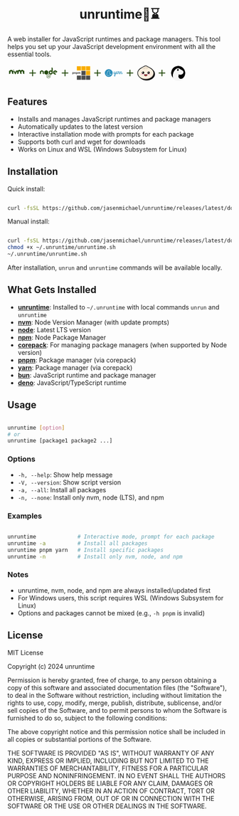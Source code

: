 <h1 style="display: flex; justify-content: center; align-items: center">
 unruntime🏃⌛
</h1>

<p style="display: flex; justify-content: center; align-items: center; text: center">
A web installer for JavaScript runtimes and package managers. This tool helps you set up your JavaScript development environment with all the essential tools.
<p>

<div class="runtime-tools">
<svg xmlns="http://www.w3.org/2000/svg" width="40" height="40" viewBox="0 0 23 28"><path fill="#244a0d" d="m7.178 7.98l-.199.004a.045.045 0 0 0-.037.068l.104.172a.05.05 0 0 0 .04.022l.198-.005a.045.045 0 0 0 .037-.068l-.104-.171a.05.05 0 0 0-.039-.022m-1.218.084l-.162.004a.045.045 0 0 0-.038.068l.085.14a.05.05 0 0 0 .04.023l.162-.004a.045.045 0 0 0 .038-.068L6 8.087a.05.05 0 0 0-.04-.022m.711.396l-.28.006a.045.045 0 0 0-.038.068l.17.283a.05.05 0 0 0 .04.022l.281-.006a.045.045 0 0 0 .038-.069l-.171-.282a.05.05 0 0 0-.04-.022m.843.249l-.352.007a.045.045 0 0 0-.038.069l.185.305a.05.05 0 0 0 .04.022l.352-.008a.045.045 0 0 0 .038-.068l-.185-.305a.05.05 0 0 0-.04-.022m8.73.125a.45.45 0 0 0-.231.067q-1.342.773-2.687 1.541l.106-.179c.07-.157.027-.224-.145-.224l-1.807-.001a.19.19 0 0 0-.19.109q-.304.535-.615 1.067c-.271.468-.842 1.412-.903 1.513l-1.034 1.885v-.003v.003c.08.127.169.263.257.398l.041.065h.002c.13.199.26.397.378.583c-.13-.21.114.148.192.23c.162.173.3.175.46.003a2 2 0 0 0 .174-.22c.251-.35.47-.72.687-1.09c.454-.77.896-1.546 1.344-2.318q.301-.518.605-1.035l.032-.058l.006 4.23c0 .25.118.318.333.195c.543-.309 1.084-.623 1.63-.929a.44.44 0 0 0 .244-.425c-.007-.655.002-1.308-.006-1.963c-.002-.224.083-.376.282-.48c.202-.104.399-.22.593-.34a.43.43 0 0 1 .493-.002c.194.12.39.236.593.34c.207.106.29.265.287.495c-.007.642.004 1.285-.006 1.927a.47.47 0 0 0 .27.464c.522.29 1.037.59 1.554.885c.283.162.382.105.383-.218q.007-1.585.004-3.172c0-.16.062-.266.194-.342q.343-.195.684-.393a.41.41 0 0 1 .447.006c.2.12.4.24.608.348s.29.265.287.495c-.006.642.004 1.285-.006 1.927c-.003.22.082.36.271.465c.526.292 1.047.594 1.57.892c.261.149.365.09.366-.209v-2.19h.007c0-.73-.003-1.46.002-2.19a.47.47 0 0 0-.26-.456a313 313 0 0 1-2.797-1.605a.5.5 0 0 0-.557.002c-.599.353-1.205.692-1.806 1.043c-.093.054-.159.054-.252 0c-.616-.359-1.237-.71-1.854-1.066a.46.46 0 0 0-.23-.07M3.33 8.837q-.119 0-.246.075a334 334 0 0 1-2.811 1.614a.49.49 0 0 0-.274.483c.008.718.003 1.436.003 2.154h.005v2.208c0 .292.113.354.37.207c.522-.299 1.041-.602 1.568-.893a.47.47 0 0 0 .27-.465c-.009-.654-.001-1.308-.004-1.962c-.001-.192.064-.336.24-.431q.336-.187.668-.384a.4.4 0 0 1 .43.001c.207.121.411.247.624.356c.21.107.286.268.284.497c-.007.648.002 1.296-.005 1.944c-.002.206.08.337.257.436c.53.296 1.056.601 1.584.902c.255.146.364.083.365-.214l.008-4.014l2.072 3.258l.747-2.364l.121.205l-.3-.516l-.08-.138l-.183-.314a.05.05 0 0 0-.045-.022l-.726.098l-.062-.113l-.234-.401a.05.05 0 0 0-.04-.023l-.258.004a.045.045 0 0 0-.038.067l.032.054l-.554.004l-.13-.226a.05.05 0 0 0-.04-.022l-.286.002a.47.47 0 0 0-.26-.372A358 358 0 0 1 3.577 8.91a.5.5 0 0 0-.246-.072m2.836.023l-.237.005a.045.045 0 0 0-.037.069l.144.237a.05.05 0 0 0 .04.022l.236-.005a.045.045 0 0 0 .038-.068l-.144-.238a.05.05 0 0 0-.04-.022m.55.414l-.25.006a.045.045 0 0 0-.037.068l.13.216a.05.05 0 0 0 .04.021l.25-.005a.045.045 0 0 0 .037-.068l-.13-.216a.05.05 0 0 0-.04-.022m.755.04l-.366.007a.045.045 0 0 0-.037.069l.19.315a.05.05 0 0 0 .04.022l.224-.004l.177.29a.05.05 0 0 0 .04.022l.519-.01a.045.045 0 0 0 .037-.069l-.316-.522a.05.05 0 0 0-.04-.022l-.377.008l-.052-.085a.05.05 0 0 0-.04-.021m-1.361.08l-.2.003a.045.045 0 0 0-.037.069l.104.171a.05.05 0 0 0 .04.022l.198-.004a.045.045 0 0 0 .038-.068l-.104-.172a.05.05 0 0 0-.04-.022m.602.46l-.288.005a.045.045 0 0 0-.038.069l.176.29a.05.05 0 0 0 .04.021l.077-.001l.15.247a.05.05 0 0 0 .04.022l.472-.01a.045.045 0 0 0 .037-.068l-.288-.475a.05.05 0 0 0-.039-.021l-.261.005l-.038-.063a.05.05 0 0 0-.04-.022m1.925.643l-.644.014a.045.045 0 0 0-.038.069l.128.21a.05.05 0 0 0 .04.022l.17-.003l.106.173a.05.05 0 0 0 .04.022l.447-.01a.045.045 0 0 0 .037-.068l-.246-.407a.05.05 0 0 0-.04-.022"/></svg>  <svg xmlns="http://www.w3.org/2000/svg" width="25" height="40" viewBox="0 0 24 24"><path fill="#244a0d" d="M19 12.998h-6v6h-2v-6H5v-2h6v-6h2v6h6z"/></svg>  <svg xmlns="http://www.w3.org/2000/svg" width="40" height="40" viewBox="0 0 32 32"><path fill="#244a0d" d="M21.3 6a.3.3 0 0 0-.3.3v5.497l-1.246-.727a.5.5 0 0 0-.508 0l-2.994 1.746a.5.5 0 0 0-.252.436v3.496c0 .18.096.346.252.436l2.994 1.746a.5.5 0 0 0 .508 0l2.994-1.746a.5.5 0 0 0 .252-.436V7.23a.5.5 0 0 0-.248-.431l-1.303-.758A.3.3 0 0 0 21.301 6zm-9.8 5.002a.5.5 0 0 0-.254.068l-2.994 1.746a.5.5 0 0 0-.252.436v3.496c0 .18.096.346.252.436l2.994 1.746c.157.09.35.09.508 0l2.994-1.746a.5.5 0 0 0 .252-.436v-3.496a.5.5 0 0 0-.252-.436l-2.994-1.746a.5.5 0 0 0-.254-.068m16 0a.5.5 0 0 0-.254.068l-2.994 1.746a.5.5 0 0 0-.252.436v3.496c0 .18.096.346.252.436l2.904 1.755a.5.5 0 0 0 .51.004l1.428-.83a.224.224 0 0 0 0-.386L26 15.904V14.11l1.5-.873l1.5.873v1.25c0 .167.14.193.234.137l1.518-.883a.5.5 0 0 0 .248-.431v-.93a.5.5 0 0 0-.252-.436l-2.994-1.746a.5.5 0 0 0-.254-.068zm-24 .002a.5.5 0 0 0-.254.068L.252 12.816a.51.51 0 0 0-.252.438v4.463c0 .218.236.353.424.244l1.328-.773A.5.5 0 0 0 2 16.756v-2.643l1.5-.875l1.5.875v2.643a.5.5 0 0 0 .248.431l1.328.774A.282.282 0 0 0 7 17.717v-4.463a.51.51 0 0 0-.252-.438l-2.994-1.744a.5.5 0 0 0-.254-.068m16 2.232l1.5.875v1.778l-1.5.875l-1.5-.875V14.11l1.5-.875zm8 .768l-.857.5v.998L27.5 16l.857-.498v-.998zm-12.094 3.994a.6.6 0 0 0-.297.076L12.297 19.7a.59.59 0 0 0-.297.512v3.246c0 .209.117.406.297.512l.74.422c.355.175.486.175.647.175c.53 0 .832-.317.832-.877v-3.207a.08.08 0 0 0-.082-.084h-.356a.084.084 0 0 0-.084.084v3.207c0 .243-.257.493-.676.284l-.77-.444a.09.09 0 0 1-.042-.074V20.21c0-.029.014-.063.043-.078l2.812-1.621a.09.09 0 0 1 .088 0l2.815 1.62c.029.016.043.045.043.079v3.246a.1.1 0 0 1-.043.078l-2.815 1.627a.09.09 0 0 1-.088 0l-.718-.428c-.02-.01-.05-.015-.069-.005a1.7 1.7 0 0 1-.424.195c-.049.015-.115.045.026.123l.933.555a.64.64 0 0 0 .297.078a.55.55 0 0 0 .293-.082l2.813-1.627a.59.59 0 0 0 .297-.512v-3.246a.6.6 0 0 0-.297-.512l-2.813-1.625a.6.6 0 0 0-.293-.076zm4.387 1.498a.54.54 0 1 0 .002 1.08a.54.54 0 0 0-.002-1.08m-.006.086c.254 0 .46.2.46.453a.467.467 0 0 1-.46.46a.456.456 0 0 1-.451-.46a.45.45 0 0 1 .451-.453m-.197.147v.607h.115v-.242h.108c.044 0 .054.018.064.052c0 .005.018.163.023.192h.125a.7.7 0 0 1-.029-.162c-.014-.078-.018-.132-.101-.137c.044-.015.117-.038.117-.15c0-.161-.14-.16-.213-.16h-.21zm.115.097h.098c.03 0 .088 0 .088.082c0 .034-.015.09-.094.088h-.092zm-3.545.496c-.803 0-1.28.343-1.28.907c0 .618.478.783 1.247.86c.92.093.992.225.992.405c0 .316-.254.447-.848.447c-.745 0-.908-.184-.962-.554c-.005-.04-.04-.069-.084-.069h-.366a.08.08 0 0 0-.082.084c0 .472.258 1.037 1.489 1.037c.903 0 1.414-.35 1.414-.964c0-.608-.41-.77-1.276-.887c-.876-.117-.963-.176-.963-.381c0-.17.072-.393.72-.393c.578 0 .794.127.882.516q.016.061.076.063h.365q.037-.002.059-.024q.024-.027.02-.062c-.058-.672-.502-.985-1.403-.985"/></svg>  <svg xmlns="http://www.w3.org/2000/svg" width="25" height="40" viewBox="0 0 24 24"><path fill="#244a0d" d="M19 12.998h-6v6h-2v-6H5v-2h6v-6h2v6h6z"/></svg>  <svg xmlns="http://www.w3.org/2000/svg" width="40" height="40" viewBox="0 0 128 128"><path fill="#f9ad00" d="M32.287 14.902v30.685h29.908V14.902Zm32.899 0v30.685h29.909V14.902Zm32.905 0v30.685H128V14.902Zm0 33.754v30.688H128V48.656z"/><path fill="#4e4e4e" d="M65.186 48.656v30.688h29.909V48.656zm-60.023 9.37q-1.32 0-2.386.278q-1.065.279-1.782.74a3 3 0 0 0-.74.72Q0 60.156 0 60.781v11.114q0 .578.138.925q.139.37.417.58q.278.207.672.277q.416.07.925.07q.533 0 1.042-.093a5 5 0 0 0 .742-.14v-3.841a5.5 5.5 0 0 0 1.852.3q1.32 0 2.384-.37a4.9 4.9 0 0 0 1.852-1.112q.765-.764 1.182-1.874q.416-1.112.415-2.594q.001-1.551-.485-2.662a5.1 5.1 0 0 0-1.344-1.877q-.856-.74-2.06-1.087a8.5 8.5 0 0 0-2.569-.37Zm14.006 0q-1.459 0-2.664.348q-1.18.347-1.967.903a3 3 0 0 0-.74.717q-.255.394-.255 1.02v6.945q0 .578.138.95q.162.345.44.554t.672.278q.417.07.927.07a7 7 0 0 0 1.017-.07q.51-.069.742-.138v-8.035q.325-.231.763-.347a3.8 3.8 0 0 1 .927-.115q.694 0 1.087.347q.417.325.418 1.042v5.464q0 .579.14.95q.16.345.44.554q.276.21.67.278q.416.07.926.07a7 7 0 0 0 1.018-.07q.51-.069.742-.138v-7.247q0-2.038-1.412-3.172q-1.413-1.157-4.029-1.157zm13.036 0q-1.321 0-2.387.278q-1.064.279-1.782.74a3 3 0 0 0-.74.72q-.255.392-.255 1.017v11.114q0 .578.138.925q.14.37.417.58q.278.207.672.277q.417.07.925.07q.533 0 1.042-.093a5 5 0 0 0 .742-.14v-3.841a5.5 5.5 0 0 0 1.852.3q1.32 0 2.385-.37a4.9 4.9 0 0 0 1.852-1.112a5.2 5.2 0 0 0 1.18-1.874q.416-1.112.417-2.594q0-1.551-.485-2.662q-.488-1.136-1.345-1.877q-.855-.74-2.06-1.087a8.5 8.5 0 0 0-2.568-.37zm13.773 0q-1.273 0-2.454.348q-1.158.347-1.945.903a3.2 3.2 0 0 0-.74.694q-.255.37-.254.995v6.993q0 .578.137.95q.162.345.44.554t.672.278q.418.07.927.07q.532 0 1.018-.07q.51-.069.742-.138v-8.127q.208-.117.507-.232q.302-.139.72-.138q.602 0 1.017.325q.44.3.44.995v5.533q0 .578.14.95q.161.345.44.554q.278.21.672.278q.416.07.925.07t.995-.07a7 7 0 0 0 .764-.138v-7.85a.8.8 0 0 0-.022-.185q.184-.161.555-.3q.37-.162.694-.162q.672 0 1.065.325q.394.3.395.995v5.533q0 .578.137.95q.162.345.44.554t.672.278q.418.07.927.07q.532 0 1.018-.07q.51-.069.742-.138V62.31q0-1.18-.395-1.991q-.393-.834-1.065-1.32a4.2 4.2 0 0 0-1.504-.742a6.4 6.4 0 0 0-1.714-.23q-1.227 0-2.107.3a7 7 0 0 0-1.55.765a4.4 4.4 0 0 0-1.6-.788a6.3 6.3 0 0 0-1.851-.277zm-40.677 3.08q1.11 0 1.69.717q.601.718.602 2.2q0 2.847-2.385 2.848q-.37 0-.694-.092a3.5 3.5 0 0 1-.603-.232v-5.094q.255-.139.603-.232q.347-.115.787-.115m27.041 0q1.111 0 1.69.717q.602.718.602 2.2q0 2.847-2.384 2.848a2.5 2.5 0 0 1-.695-.092a3.5 3.5 0 0 1-.602-.232v-5.094q.255-.139.602-.232q.348-.115.787-.115m-.055 21.307v30.685h29.908V82.413Zm32.899 0v30.685h29.909V82.413Zm32.905 0v30.685H128V82.413Z"/></svg>  <svg xmlns="http://www.w3.org/2000/svg" width="25" height="40" viewBox="0 0 24 24"><path fill="#244a0d" d="M19 12.998h-6v6h-2v-6H5v-2h6v-6h2v6h6z"/></svg>  <svg xmlns="http://www.w3.org/2000/svg" width="40" height="40" viewBox="0 0 128 128"><path fill="#2c8ebb" d="M28.282 35.72A28.28 28.28 0 1 0 56.56 64a28.28 28.28 0 0 0-28.277-28.28Zm2.08 9.688a2.2 2.2 0 0 1 .979.357c.294.2.679.44 1.779 2.723a2.1 2.1 0 0 1 1.3 0a1.74 1.74 0 0 1 1.048.879c1.12 2.158 1.277 6.012.785 8.494a15.4 15.4 0 0 1-2.66 6.076a11.7 11.7 0 0 1 2.66 4.252a11.6 11.6 0 0 1 .65 4.744a13 13 0 0 0 1.424-.776a11.9 11.9 0 0 1 6.012-2.199a3.016 3.016 0 0 1 3.142 2.598a2.9 2.9 0 0 1-2.191 3.226a11.3 11.3 0 0 0-4.293 1.99a30.6 30.6 0 0 1-7.1 3.278a4 4 0 0 1-1.656.806a72 72 0 0 1-8.17.745h-.103a4.46 4.46 0 0 1-3.414-1.163a5.7 5.7 0 0 1-4.996-.314a2.54 2.54 0 0 1-1.354-1.78a2.7 2.7 0 0 1 0-.945a3 3 0 0 1-.355-.459a7.48 7.48 0 0 1-1.047-4.587a7.18 7.18 0 0 1 2.096-4.033a13 13 0 0 1 .888-5.32a12.2 12.2 0 0 1 3.143-4.096a6.1 6.1 0 0 1-.776-5.237c.534-1.425.976-2.21 1.94-2.544a3.1 3.1 0 0 0 1.14-.608a8.05 8.05 0 0 1 5.414-2.597c.084-.22.19-.44.295-.67a4.82 4.82 0 0 1 2.387-2.713a2.2 2.2 0 0 1 1.033-.127m-.054 1.683c-1.236-.216-2.487 3.576-2.487 3.576a6.38 6.38 0 0 0-5.341 2.094a4.4 4.4 0 0 1-1.76 1.047c-.188.063-.42.052-.985 1.582c-.87 2.335 1.477 4.934 1.477 4.934a12.64 12.64 0 0 0-3.832 4.43a11.3 11.3 0 0 0-.797 5.331s-1.99 1.727-2.096 3.508a5.87 5.87 0 0 0 .81 3.572a.88.88 0 0 0 1.202.418s-1.32 1.54-.084 2.2s3.027.931 4.033-.085c.733-.733.87-2.354 1.14-3.025c.064-.157.283.26.493.47a4.6 4.6 0 0 0 .62.462a1.906 1.906 0 0 0-1.05 2.513c.241.576 1.1.954 2.514.944a75 75 0 0 0 7.805-.704a1.98 1.98 0 0 0 1.193-.67a28.8 28.8 0 0 0 7.06-3.195a12.7 12.7 0 0 1 4.795-2.209a1.37 1.37 0 0 0-.658-2.66h-.002a10.3 10.3 0 0 0-5.174 1.947c-2.744 1.697-4.105 1.582-4.105 1.582v-.074c-.19-.303.87-3.047-.315-6.283c-1.288-3.572-3.33-4.43-3.142-4.703a17 17 0 0 0 3.142-6.545c.42-2.095.306-5.604-.626-7.427c-.178-.335-1.729.566-1.729.566a22 22 0 0 0-1.853-3.498a.7.7 0 0 0-.248-.098m66.053 3.932a2.095 2.095 0 0 0-2.22 2.094a3.27 3.27 0 0 0 1.906 2.85a41.3 41.3 0 0 1-.735 7.677a1.4 1.4 0 0 0-.043.414c-.41 1.948-1.216 4.601-2.93 4.601v.012c-1.047 0-1.51-1.049-1.51-2.096v-7.331a2.095 2.095 0 0 0-2.397-1.96c-.618 0-1.153.315-1.153.754a9.6 9.6 0 0 1 .178 1.426v6.85c-.492 1.246-1.287 2.314-2.492 2.314c-1.56 0-2.533-1.33-2.533-3.644c0-6.4 3.958-9.29 7.33-9.29c.44 0 .89.083 1.289.083s.576-.262.576-1.047a1.843 1.843 0 0 0-2.096-1.865c-5.426 0-10.578 4.536-10.578 11.96q.002.421.033.827a17.6 17.6 0 0 1-3.29 5.28V55.329a2.095 2.095 0 0 0-2.378-1.948c-.618 0-1.152.314-1.152.754a9.6 9.6 0 0 1 .106 1.424v7.154c-.534 3.142-1.866 6-3.647 6c-1.288 0-2.094-1.288-2.094-3.687a32.2 32.2 0 0 1 1.29-8.975c.178-.67 1.466-2.441-.713-2.441c-2.356 0-2.096.89-2.358 1.644a43.4 43.4 0 0 0-1.486 10.004c0 3.865 1.623 6.398 4.598 6.398c1.906 0 3.288-1.287 4.357-3.068v5.645c-2.933 2.575-5.51 4.85-5.51 9.331c0 2.85 1.782 5.112 4.264 5.112c2.263 0 4.619-1.644 4.619-6.283V74.67a19.3 19.3 0 0 0 4.549-5.295c.887 1.34 2.262 2.164 4.101 2.164a4.94 4.94 0 0 0 3.822-1.822a3.93 3.93 0 0 0 3.426 1.822c3.58 0 5.369-3.508 6.201-6.363q.066-.127.115-.287a35.6 35.6 0 0 0 1.162-8.223h3.864a28.8 28.8 0 0 0-2.22 9.824c0 3.906 2.493 5.07 4.577 5.07v.042c1.7 0 2.988-.794 3.965-1.932a1.864 1.864 0 0 0 2.09 1.932c1.288 0 1.246-1.048 1.246-1.907v-6.494c.314-3.508 3.07-7.331 4.357-7.331c.849 0 .932 1.152.932 2.535v9.029c0 2.263 1.383 4.19 3.74 4.19c3.823 0 5.706-4.001 6.47-6.934a1.2 1.2 0 0 0 0-.315a1.96 1.96 0 0 0-1.558-1.822c-.44 0-.891.398-1.049 1.33c-.398 1.958-1.309 4.797-3.09 4.797c-1.15 0-1.15-1.644-1.15-2.094V57.42c0-2.094-.714-4.492-3.688-4.492c-2.179 0-3.78 1.905-4.974 4.399v-2a2.095 2.095 0 0 0-2.4-1.96c-.618 0-1.15.315-1.15.755a9.6 9.6 0 0 1 .177 1.425v7.715a2.7 2.7 0 0 0-.168.6c-.398 1.958-1.152 4.796-3.205 4.796c-1.205 0-1.78-1.151-1.78-2.398c0-4.44 2-9.689 2-10.222c.179-1.047-1.603-2.493-2.095-2.493h-2.314a17 17 0 0 1-2.356-.177a2.82 2.82 0 0 0-2.828-2.346Zm-24.09 26.591v4.756c0 .848.179 3.51-1.245 3.51l.04-.022c-.712 0-1.152-1.047-1.152-2.44a7.76 7.76 0 0 1 2.358-5.804z"/></svg>  <svg xmlns="http://www.w3.org/2000/svg" width="25" height="40" viewBox="0 0 24 24"><path fill="#244a0d" d="M19 12.998h-6v6h-2v-6H5v-2h6v-6h2v6h6z"/></svg>  <svg xmlns="http://www.w3.org/2000/svg" width="40" height="40" viewBox="0 0 128 128"><path d="M113.744 41.999a19 19 0 0 0-.8-.772c-.272-.246-.528-.524-.8-.771s-.528-.525-.8-.771c-.272-.247-.528-.525-.8-.772s-.528-.524-.8-.771s-.528-.525-.8-.772s-.528-.524-.8-.771c7.936 7.52 12.483 17.752 12.656 28.481c0 25.565-26.912 46.363-60 46.363c-18.528 0-35.104-6.526-46.128-16.756l.8.772l.8.771l.8.772l.8.771l.8.772l.8.771l.8.771c11.008 10.662 27.952 17.527 46.928 17.527c33.088 0 60-20.797 60-46.285c0-10.893-4.864-21.215-13.456-29.33"/><path fill="#fbf0df" d="M116.8 65.08c0 23.467-25.072 42.49-56 42.49s-56-19.023-56-42.49c0-14.55 9.6-27.401 24.352-35.023S53.088 14.628 60.8 14.628S75.104 21 92.448 30.058C107.2 37.677 116.8 50.53 116.8 65.08"/><path fill="#f6dece" d="M116.8 65.08a32.3 32.3 0 0 0-1.28-8.918c-4.368 51.377-69.36 53.846-94.912 38.48c11.486 8.584 25.66 13.144 40.192 12.928c30.88 0 56-19.054 56-42.49"/><path fill="#fffefc" d="M39.248 27.234c7.152-4.135 16.656-11.896 26-11.911a15.4 15.4 0 0 0-4.448-.695c-3.872 0-8 1.93-13.2 4.83c-1.808 1.018-3.68 2.144-5.664 3.317c-3.728 2.222-8 4.736-12.8 7.251C13.904 37.972 4.8 51.071 4.8 65.08v1.836c9.696-33.033 27.312-35.547 34.448-39.682"/><path fill="#ccbea7" d="M56.192 18.532A24.55 24.55 0 0 1 53.867 29.1a25.4 25.4 0 0 1-6.683 8.671c-.448.386-.096 1.127.48.91c5.392-2.02 12.672-8.068 9.6-20.272c-.128-.695-1.072-.51-1.072.123m3.632 0a24.5 24.5 0 0 1 3.646 10.12c.445 3.587.08 7.224-1.07 10.662c-.192.54.496 1.003.88.556c3.504-4.32 6.56-12.899-2.592-22.156c-.464-.4-1.184.216-.864.756zm4.416-.262a25.7 25.7 0 0 1 7.521 7.925A24.7 24.7 0 0 1 75.2 36.414c-.016.13.02.26.101.365a.543.543 0 0 0 .718.117a.5.5 0 0 0 .221-.313c1.472-5.384.64-14.564-11.472-19.332c-.64-.246-1.056.587-.528.957zM34.704 34.315a27.4 27.4 0 0 0 9.91-5.222a26.3 26.3 0 0 0 6.842-8.663c.288-.556 1.2-.34 1.056.277c-2.768 12.343-12.032 14.92-17.792 14.58c-.608.016-.592-.802-.016-.972"/><path d="M60.8 111.443c-33.088 0-60-20.798-60-46.363c0-15.429 9.888-29.823 26.448-38.448c4.8-2.469 8.912-4.953 12.576-7.128c2.016-1.203 3.92-2.33 5.76-3.379C51.2 12.916 56 10.771 60.8 10.771s8.992 1.852 14.24 4.845c1.6.88 3.2 1.836 4.912 2.885c3.984 2.376 8.48 5.06 14.4 8.131c16.56 8.625 26.448 23.004 26.448 38.448c0 25.565-26.912 46.363-60 46.363m0-96.814c-3.872 0-8 1.928-13.2 4.829c-1.808 1.018-3.68 2.144-5.664 3.317c-3.728 2.222-8 4.736-12.8 7.251C13.904 37.972 4.8 51.071 4.8 65.08c0 23.436 25.12 42.506 56 42.506s56-19.07 56-42.506c0-14.01-9.104-27.108-24.352-35.023c-6.048-3.086-10.768-5.986-14.592-8.27c-1.744-1.033-3.344-1.99-4.8-2.838c-4.848-2.778-8.384-4.32-12.256-4.32"/><path fill="#b71422" d="M72.08 76.343c-.719 2.839-2.355 5.383-4.672 7.267a11.07 11.07 0 0 1-6.4 2.9a11.13 11.13 0 0 1-6.608-2.9c-2.293-1.892-3.906-4.436-4.608-7.267a1.1 1.1 0 0 1 .05-.5a1.1 1.1 0 0 1 .272-.428a1.19 1.19 0 0 1 .958-.322h19.744a1.19 1.19 0 0 1 .947.33a1.07 1.07 0 0 1 .317.92"/><path fill="#ff6164" d="M54.4 83.733a11.24 11.24 0 0 0 6.592 2.932a11.24 11.24 0 0 0 6.576-2.932a17 17 0 0 0 1.6-1.65a10.9 10.9 0 0 0-3.538-2.564a11.3 11.3 0 0 0-4.302-1a10.1 10.1 0 0 0-4.549 1.192a9.7 9.7 0 0 0-3.451 3.097c.368.323.688.632 1.072.925"/><path d="M54.656 82.514a8.5 8.5 0 0 1 2.97-2.347a8.8 8.8 0 0 1 3.734-.862a9.78 9.78 0 0 1 6.4 2.608c.368-.386.72-.787 1.056-1.188c-2.035-1.87-4.726-2.933-7.536-2.978a10.5 10.5 0 0 0-4.335.975a10.1 10.1 0 0 0-3.489 2.666q.568.595 1.2 1.126"/><path d="M60.944 87.436a12.08 12.08 0 0 1-7.12-3.086c-2.477-2.02-4.22-4.75-4.976-7.791c-.054-.27-.045-.55.027-.817a1.8 1.8 0 0 1 .389-.726a2.25 2.25 0 0 1 .81-.595a2.3 2.3 0 0 1 .998-.192h19.744c.343-.007.683.06.996.196a2.3 2.3 0 0 1 .812.591c.182.212.313.46.382.728c.07.267.076.545.018.815c-.756 3.042-2.5 5.771-4.976 7.791a12.08 12.08 0 0 1-7.104 3.086m-9.872-11.417c-.256 0-.32.108-.336.139c.676 2.638 2.206 4.999 4.368 6.742a10.12 10.12 0 0 0 5.84 2.7a10.2 10.2 0 0 0 5.84-2.67c2.155-1.745 3.679-4.106 4.352-6.741a.33.33 0 0 0-.14-.113a.35.35 0 0 0-.18-.026z"/><path fill="#febbd0" d="M85.152 77.3c5.17 0 9.36-2.377 9.36-5.308s-4.19-5.307-9.36-5.307s-9.36 2.376-9.36 5.307s4.19 5.307 9.36 5.307zm-48.432 0c5.17 0 9.36-2.377 9.36-5.308s-4.19-5.307-9.36-5.307s-9.36 2.376-9.36 5.307s4.19 5.307 9.36 5.307z"/><path d="M41.12 69.863a9.05 9.05 0 0 0 4.902-1.425a8.6 8.6 0 0 0 3.254-3.812a8.2 8.2 0 0 0 .508-4.913a8.4 8.4 0 0 0-2.408-4.357a8.9 8.9 0 0 0-4.514-2.33a9.1 9.1 0 0 0-5.096.48a8.76 8.76 0 0 0-3.96 3.131a8.3 8.3 0 0 0-1.486 4.725c0 2.252.927 4.412 2.577 6.005c1.65 1.594 3.888 2.492 6.223 2.496m39.632 0a9.05 9.05 0 0 0 4.915-1.403a8.6 8.6 0 0 0 3.275-3.802a8.2 8.2 0 0 0 .528-4.917a8.4 8.4 0 0 0-2.398-4.368a8.9 8.9 0 0 0-4.512-2.344a9.1 9.1 0 0 0-5.103.473a8.76 8.76 0 0 0-3.967 3.13a8.3 8.3 0 0 0-1.49 4.73c-.004 2.245.914 4.4 2.555 5.994c1.64 1.593 3.869 2.495 6.197 2.507"/><path fill="#fff" d="M38.4 61.902a3.4 3.4 0 0 0 1.844-.531c.547-.35.974-.847 1.227-1.43a3.1 3.1 0 0 0 .195-1.847a3.16 3.16 0 0 0-.902-1.639a3.35 3.35 0 0 0-1.696-.878a3.43 3.43 0 0 0-1.916.179a3.3 3.3 0 0 0-1.489 1.176a3.1 3.1 0 0 0-.559 1.776c0 .844.347 1.654.964 2.253a3.37 3.37 0 0 0 2.332.94zm39.632 0a3.4 3.4 0 0 0 1.844-.531c.547-.35.974-.847 1.227-1.43a3.1 3.1 0 0 0 .195-1.847a3.16 3.16 0 0 0-.902-1.639a3.35 3.35 0 0 0-1.696-.878a3.43 3.43 0 0 0-1.916.179a3.3 3.3 0 0 0-1.489 1.176a3.1 3.1 0 0 0-.559 1.776c0 .84.342 1.644.953 2.242c.61.598 1.44.94 2.311.952z"/></svg>  <svg xmlns="http://www.w3.org/2000/svg" width="25" height="40" viewBox="0 0 24 24"><path fill="#244a0d" d="M19 12.998h-6v6h-2v-6H5v-2h6v-6h2v6h6z"/></svg>  <svg xmlns="http://www.w3.org/2000/svg" width="40" height="40" viewBox="0 0 32 32"><path fill-rule="evenodd" d="M4.45 21.34A12.5 12.5 0 0 1 3.27 16a12 12 0 0 1 .09-1.46a11 11 0 0 1 .24-1.42a12.75 12.75 0 0 1 9.73-9.57A13 13 0 0 1 16 3.27h1a12.73 12.73 0 0 1 11.57 10.5a13 13 0 0 1 .16 2.23v1a12.6 12.6 0 0 1-3.3 7.61a6.62 6.62 0 0 1-4.7 2.06a4.68 4.68 0 0 1-2.88-1.09a4.58 4.58 0 0 1-1.63-3.09a5.5 5.5 0 0 1 .14-1.61a3.4 3.4 0 0 1 .8-1.53a5 5 0 0 1-1.3-.88a.15.15 0 0 1 0-.19a.16.16 0 0 1 .18-.06a10 10 0 0 0 1.46.37a20 20 0 0 0 2.45.31c2.13.1 4.38-.9 5.05-2.81s.43-3.83-2.08-5s-3.66-2.5-5.69-3.32a5 5 0 0 0-4.3.62c-4.08 2.25-7.72 9.35-6 15.94a.21.21 0 0 1-.1.23a.2.2 0 0 1-.23 0a13 13 0 0 1-1.33-1.73a13 13 0 0 1-.82-1.49"/><path fill="#f5f5f5" fill-rule="evenodd" d="M16.65 2A14 14 0 1 1 2 15.35A14 14 0 0 1 16.65 2m3.27 16.85a20 20 0 0 1-2.45-.31a8.6 8.6 0 0 1-1.47-.35a.16.16 0 0 0-.18.06a.15.15 0 0 0 0 .19a5 5 0 0 0 1.3.88a3.4 3.4 0 0 0-.8 1.53a5.5 5.5 0 0 0-.14 1.61a4.58 4.58 0 0 0 1.63 3.09a4.68 4.68 0 0 0 2.88 1.09a6.62 6.62 0 0 0 4.72-2.07a12.73 12.73 0 1 0-18.84 0a.21.21 0 0 0 .35-.19c-1.68-6.59 2-13.69 6-15.94a5 5 0 0 1 4.3-.62c2 .82 3.18 2.18 5.69 3.32s2.78 3 2.08 5s-2.91 2.86-5.07 2.73ZM15.54 8.69c-.82.06-1.36 1.08-1.43 1.73s.25 1.73 1.32 1.71c1.25 0 1.64-1.09 1.5-2.13a1.39 1.39 0 0 0-1.39-1.31"/><path fill-rule="evenodd" d="M15.54 8.68A1.4 1.4 0 0 1 16.93 10c.14 1-.24 2.12-1.49 2.14c-1.07 0-1.4-1.06-1.33-1.71s.61-1.68 1.43-1.75"/></svg>
</div>

## Features

- Installs and manages JavaScript runtimes and package managers
- Automatically updates to the latest version
- Interactive installation mode with prompts for each package
- Supports both curl and wget for downloads
- Works on Linux and WSL (Windows Subsystem for Linux)

## Installation

Quick install:
```bash

curl -fsSL https://github.com/jasenmichael/unruntime/releases/latest/download/unruntime.sh | bash
```

Manual install:

```bash

curl -fsSL https://github.com/jasenmichael/unruntime/releases/latest/download/unruntime.sh | bash -o ~/.unruntime/unruntime.sh
chmod +x ~/.unruntime/unruntime.sh
~/.unruntime/unruntime.sh

```

After installation, `unrun` and `unruntime` commands will be available locally.

## What Gets Installed

- **[unruntime](https://gist.github.com/jasenmichael/f6214915c90b3e142ed165a6b9ac3f2f)**: Installed to `~/.unruntime` with local commands `unrun` and `unruntime`
- **[nvm](https://github.com/nvm-sh/nvm)**: Node Version Manager (with update prompts)
- **[node](https://nodejs.org)**: Latest LTS version
- **[npm](https://docs.npmjs.com/cli)**: Node Package Manager
- **[corepack](https://github.com/nodejs/corepack)**: For managing package managers (when supported by Node version)
- **[pnpm](https://pnpm.io)**: Package manager (via corepack)
- **[yarn](https://yarnpkg.com)**: Package manager (via corepack)
- **[bun](https://bun.sh)**: JavaScript runtime and package manager
- **[deno](https://deno.com/)**: JavaScript/TypeScript runtime

## Usage

```bash

unruntime [option]
# or
unruntime [package1 package2 ...]

```

### Options

- `-h, --help`: Show help message
- `-V, --version`: Show script version
- `-a, --all`: Install all packages
- `-n, --none`: Install only nvm, node (LTS), and npm

### Examples

```bash

unruntime             # Interactive mode, prompt for each package
unruntime -a          # Install all packages
unruntime pnpm yarn   # Install specific packages
unruntime -n          # Install only nvm, node, and npm

```

### Notes

- unruntime, nvm, node, and npm are always installed/updated first
- For Windows users, this script requires WSL (Windows Subsystem for Linux)
- Options and packages cannot be mixed (e.g., `-h pnpm` is invalid)

## License

MIT License

Copyright (c) 2024 unruntime

Permission is hereby granted, free of charge, to any person obtaining a copy
of this software and associated documentation files (the "Software"), to deal
in the Software without restriction, including without limitation the rights
to use, copy, modify, merge, publish, distribute, sublicense, and/or sell
copies of the Software, and to permit persons to whom the Software is
furnished to do so, subject to the following conditions:

The above copyright notice and this permission notice shall be included in all
copies or substantial portions of the Software.

THE SOFTWARE IS PROVIDED "AS IS", WITHOUT WARRANTY OF ANY KIND, EXPRESS OR
IMPLIED, INCLUDING BUT NOT LIMITED TO THE WARRANTIES OF MERCHANTABILITY,
FITNESS FOR A PARTICULAR PURPOSE AND NONINFRINGEMENT. IN NO EVENT SHALL THE
AUTHORS OR COPYRIGHT HOLDERS BE LIABLE FOR ANY CLAIM, DAMAGES OR OTHER
LIABILITY, WHETHER IN AN ACTION OF CONTRACT, TORT OR OTHERWISE, ARISING FROM,
OUT OF OR IN CONNECTION WITH THE SOFTWARE OR THE USE OR OTHER DEALINGS IN THE
SOFTWARE.